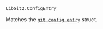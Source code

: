 ```
LibGit2.ConfigEntry
```

Matches the [`git_config_entry`](https://libgit2.org/libgit2/#HEAD/type/git_config_entry) struct.

